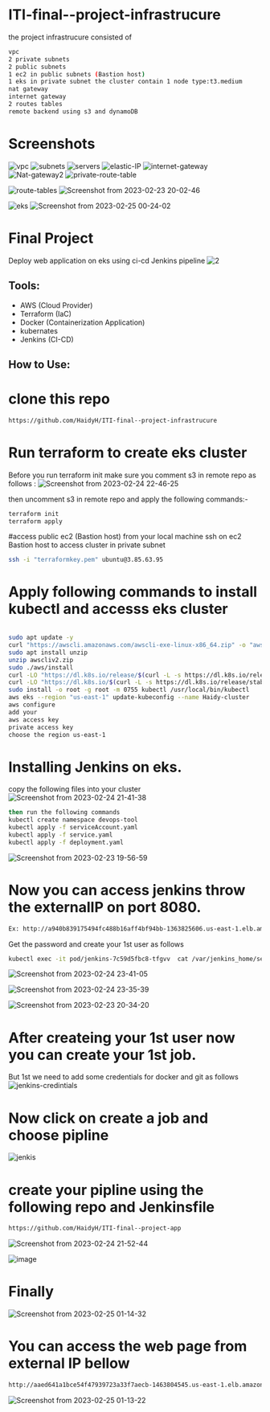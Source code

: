 # ITI-final--project-infrastrucure
the project infrastrucure consisted of 

```bash
vpc
2 private subnets
2 public subnets
1 ec2 in public subnets (Bastion host)
1 eks in private subnet the cluster contain 1 node type:t3.medium
nat gateway
internet gateway
2 routes tables
remote backend using s3 and dynamoDB
```
# Screenshots

![vpc](https://user-images.githubusercontent.com/83189705/221288702-20a788e4-2dd1-4b9b-8dd8-3b20b0d1524f.png)
![subnets](https://user-images.githubusercontent.com/83189705/221288724-b4913caf-b413-494d-98a1-ca11881dd84c.png)
![servers](https://user-images.githubusercontent.com/83189705/221288760-e29cb4a4-738b-48e7-aae5-0cdbdb0113ae.png)
![elastic-IP](https://user-images.githubusercontent.com/83189705/221288784-f589f194-cbc8-4170-9e00-b564d90d3f1a.png)
![internet-gateway](https://user-images.githubusercontent.com/83189705/221288793-641bd11f-77ca-4e14-b93d-8c433eca03d7.png)
![Nat-gateway2](https://user-images.githubusercontent.com/83189705/221288825-bf49d13b-25ca-4629-b03d-ed13d87d0694.png)
![private-route-table](https://user-images.githubusercontent.com/83189705/221288837-19146a4c-2518-478d-9643-fd3839b7ffe7.png)

![route-tables](https://user-images.githubusercontent.com/83189705/221288845-650e09e3-6a04-4f09-ae77-0587f8d242ae.png)
![Screenshot from 2023-02-23 20-02-46](https://user-images.githubusercontent.com/83189705/221288871-3f4a13da-4061-42d0-94a0-cba7ebf54415.png)

![eks](https://user-images.githubusercontent.com/83189705/221288903-9759cee4-b1ee-42f8-9cc1-f8a0ec834c79.png)
![Screenshot from 2023-02-25 00-24-02](https://user-images.githubusercontent.com/83189705/221320869-15057a1c-bcab-402f-9ec9-9c27df4ccd21.png)




# Final Project
Deploy web application on eks using ci-cd Jenkins pipeline
![2](https://user-images.githubusercontent.com/83189705/221271227-0345cc92-3323-4c30-8a05-24dea7b7293d.png)


## Tools:

- AWS (Cloud Provider)
- Terraform (IaC)
- Docker (Containerization Application)
- kubernates
- Jenkins (CI-CD)

## How to Use:


# clone this repo
```bash 
https://github.com/HaidyH/ITI-final--project-infrastrucure
```
# Run terraform to create eks cluster

Before you run terraform init make sure you comment s3 in remote repo as follows :
![Screenshot from 2023-02-24 22-46-25](https://user-images.githubusercontent.com/83189705/221289652-d805e09e-2a01-4a4b-a90e-502fc99bfecd.png)

then uncomment s3 in remote repo and apply the following commands:-

```bash
terraform init
terraform apply
```
#access public ec2 (Bastion host) from your local machine
ssh on ec2 Bastion host to access cluster in private subnet 
```bash
ssh -i "terraformkey.pem" ubuntu@3.85.63.95
```


# Apply following commands to install kubectl and accesss eks cluster

 ```bash
 
sudo apt update -y
curl "https://awscli.amazonaws.com/awscli-exe-linux-x86_64.zip" -o "awscliv2.zip"
sudo apt install unzip
unzip awscliv2.zip
sudo ./aws/install
curl -LO "https://dl.k8s.io/release/$(curl -L -s https://dl.k8s.io/release/stable.txt)/bin/linux/amd64/kubectl"
curl -LO "https://dl.k8s.io/$(curl -L -s https://dl.k8s.io/release/stable.txt)/bin/linux/amd64/kubectl.sha256"
sudo install -o root -g root -m 0755 kubectl /usr/local/bin/kubectl
aws eks --region "us-east-1" update-kubeconfig --name Haidy-cluster
aws configure
add your 
aws access key
private access key
choose the region us-east-1

```


# Installing Jenkins on eks.
copy the following files into your cluster 
![Screenshot from 2023-02-24 21-41-38](https://user-images.githubusercontent.com/83189705/221284773-4b5b9adb-a75f-4fb2-a315-d0bb51c4213a.png)
```bash
then run the following commands
kubectl create namespace devops-tool
kubectl apply -f serviceAccount.yaml
kubectl apply -f service.yaml
kubectl apply -f deployment.yaml
```
![Screenshot from 2023-02-23 19-56-59](https://user-images.githubusercontent.com/83189705/221279591-2592dd4f-6951-4788-9225-f801055c0252.png)

# Now you can access jenkins throw the externalIP on port 8080.
```bash
Ex: http://a940b839175494fc488b16aff4bf94bb-1363825606.us-east-1.elb.amazonaws.com:8080/
```
Get the password and create your 1st user as follows 

```bash
kubectl exec -it pod/jenkins-7c59d5fbc8-tfgvv  cat /var/jenkins_home/secrets/initialAdminPassword -n devops-tool
```


![Screenshot from 2023-02-24 23-41-05](https://user-images.githubusercontent.com/83189705/221298811-9c162eff-b324-4266-ad3c-19a0f218e987.png)

![Screenshot from 2023-02-24 23-35-39](https://user-images.githubusercontent.com/83189705/221298938-db1ac901-0e3b-483c-9b01-5fc046d376de.png)



![Screenshot from 2023-02-23 20-34-20](https://user-images.githubusercontent.com/83189705/221280810-0162faf7-8780-42a7-a2f6-34cad609bb47.png)
# After createing your 1st user now you can create your 1st job. 

But 1st we need to add some credentials for docker and git as follows
![jenkins-credintials](https://user-images.githubusercontent.com/83189705/221281969-d93e491d-cefc-43b9-84ef-41f7033eccac.png)

# Now click on create a job  and choose pipline 
![jenkis](https://user-images.githubusercontent.com/83189705/221281316-26dc58d9-68c7-47dc-9f32-79b90a9b5072.png)
# create your pipline using the following repo and Jenkinsfile
```bash
https://github.com/HaidyH/ITI-final--project-app
```
![Screenshot from 2023-02-24 21-52-44](https://user-images.githubusercontent.com/83189705/221282455-842b832f-0706-4273-a915-a5807b873509.png)

![image](https://user-images.githubusercontent.com/83189705/221320679-65c47176-0469-4ded-9e0d-17b7935f1447.png)
# Finally

![Screenshot from 2023-02-25 01-14-32](https://user-images.githubusercontent.com/83189705/221320706-321c458b-c63f-485a-8ab1-d5bb9256a9f9.png)

# You can access the web page from external IP bellow 

```bash
http://aaed641a1bce54f47939723a33f7aecb-1463804545.us-east-1.elb.amazonaws.com/
```



![Screenshot from 2023-02-25 01-13-22](https://user-images.githubusercontent.com/83189705/221320818-f1218bd0-2e8b-4c3f-9a4c-d2be4bdf5b32.png)





